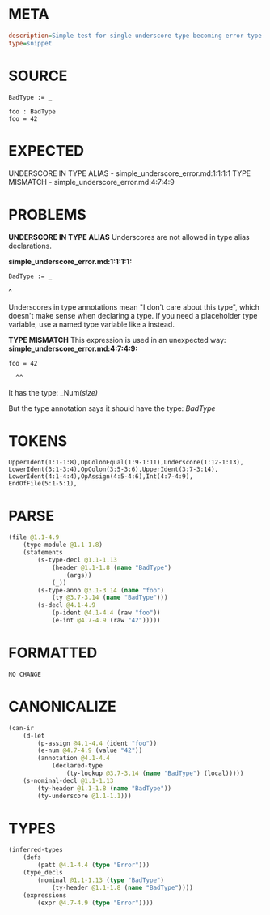 # META
~~~ini
description=Simple test for single underscore type becoming error type
type=snippet
~~~
# SOURCE
~~~roc
BadType := _

foo : BadType
foo = 42
~~~
# EXPECTED
UNDERSCORE IN TYPE ALIAS - simple_underscore_error.md:1:1:1:1
TYPE MISMATCH - simple_underscore_error.md:4:7:4:9
# PROBLEMS
**UNDERSCORE IN TYPE ALIAS**
Underscores are not allowed in type alias declarations.

**simple_underscore_error.md:1:1:1:1:**
```roc
BadType := _
```
^

Underscores in type annotations mean "I don't care about this type", which doesn't make sense when declaring a type. If you need a placeholder type variable, use a named type variable like `a` instead.

**TYPE MISMATCH**
This expression is used in an unexpected way:
**simple_underscore_error.md:4:7:4:9:**
```roc
foo = 42
```
      ^^

It has the type:
    _Num(_size)_

But the type annotation says it should have the type:
    _BadType_

# TOKENS
~~~zig
UpperIdent(1:1-1:8),OpColonEqual(1:9-1:11),Underscore(1:12-1:13),
LowerIdent(3:1-3:4),OpColon(3:5-3:6),UpperIdent(3:7-3:14),
LowerIdent(4:1-4:4),OpAssign(4:5-4:6),Int(4:7-4:9),
EndOfFile(5:1-5:1),
~~~
# PARSE
~~~clojure
(file @1.1-4.9
	(type-module @1.1-1.8)
	(statements
		(s-type-decl @1.1-1.13
			(header @1.1-1.8 (name "BadType")
				(args))
			(_))
		(s-type-anno @3.1-3.14 (name "foo")
			(ty @3.7-3.14 (name "BadType")))
		(s-decl @4.1-4.9
			(p-ident @4.1-4.4 (raw "foo"))
			(e-int @4.7-4.9 (raw "42")))))
~~~
# FORMATTED
~~~roc
NO CHANGE
~~~
# CANONICALIZE
~~~clojure
(can-ir
	(d-let
		(p-assign @4.1-4.4 (ident "foo"))
		(e-num @4.7-4.9 (value "42"))
		(annotation @4.1-4.4
			(declared-type
				(ty-lookup @3.7-3.14 (name "BadType") (local)))))
	(s-nominal-decl @1.1-1.13
		(ty-header @1.1-1.8 (name "BadType"))
		(ty-underscore @1.1-1.1)))
~~~
# TYPES
~~~clojure
(inferred-types
	(defs
		(patt @4.1-4.4 (type "Error")))
	(type_decls
		(nominal @1.1-1.13 (type "BadType")
			(ty-header @1.1-1.8 (name "BadType"))))
	(expressions
		(expr @4.7-4.9 (type "Error"))))
~~~
